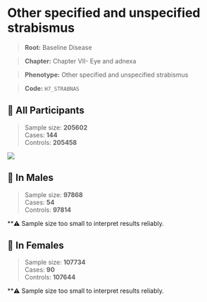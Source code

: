 # Other specified and unspecified strabismus

> **Root:** Baseline Disease  

> **Chapter:** Chapter VII- Eye and adnexa  

> **Phenotype:** Other specified and unspecified strabismus  

> **Code:** `H7_STRABNAS`

## 🧪 All Participants  
> Sample size: **205602**  
> Cases: **144**  
> Controls: **205458**
<img src="/Disease/Figures/ALL/Incidence/H7_STRABNAS.png"/>
<CsvTable src="/Disease_Data/ALL/Incidence/COX_H7_STRABNAS.csv" label="🔍 View full results" />

## 👨 In Males  
> Sample size: **97868**  
> Cases: **54**  
> Controls: **97814**

**⚠️ Sample size too small to interpret results reliably.


## 👩 In Females  
> Sample size: **107734**  
> Cases: **90**  
> Controls: **107644**

**⚠️ Sample size too small to interpret results reliably.

